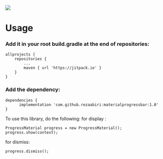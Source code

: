 ![](https://s17.picofile.com/file/8426299918/Screenshot_2021_02_26_20_00_38_548_ir_cenlearn_progressbarcustom.jpg)



# Usage


### Add it in your root build.gradle at the end of repositories:

```
allprojects {
	repositories {
		...
		maven { url 'https://jitpack.io' }
	}
}
```

### Add the dependency:

```
dependencies {
      implementation 'com.github.rezaabiri:materialprogressbar:1.0'
}
```

To use this library, do the following:
for display :

```
ProgressMaterial progress = new ProgressMaterial();
progress.show(context);
```
for dismiss:

```
progress.dismiss();
```
